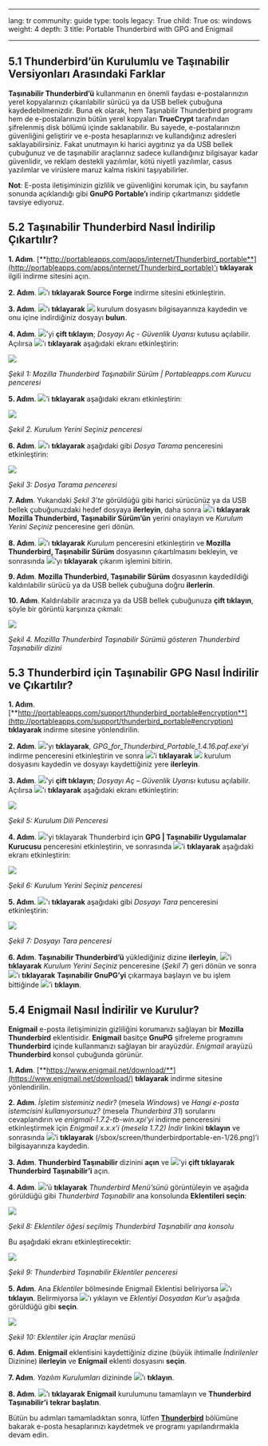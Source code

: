 

---

lang: tr
community: guide
type: tools
legacy: True
child: True
os: windows
weight: 4
depth: 3
title: Portable Thunderbird with GPG and Enigmail

---

## 5.1 Thunderbird’ün Kurulumlu ve Taşınabilir Versiyonları Arasındaki Farklar ##

**Taşınabilir Thunderbird’ü** kullanmanın en önemli faydası e-postalarınızın yerel kopyalarınızı çıkarılabilir sürücü ya da USB bellek çubuğuna kaydedebilmenizdir. Buna ek olarak, hem Taşınabilir Thunderbird programı hem de e-postalarınızin bütün yerel kopyaları **TrueCrypt** tarafından şifrelenmiş disk bölümü içinde saklanabilir. Bu sayede, e-postalarınızın güvenliğini geliştirir ve e-posta hesaplarınızı ve kullandığınız adresleri saklayabilirsiniz. Fakat unutmayın ki harici aygıtınız ya da USB bellek çubuğunuz ve de taşınabilir araçlarınız sadece kullandığınız bilgisayar kadar güvenlidir, ve reklam destekli yazılımlar, kötü niyetli yazılımlar, casus yazılımlar ve virüslere maruz kalma riskini taşıyabilirler.

**Not**: E-posta iletişiminizin gizlilik ve güvenliğini korumak için, bu sayfanın sonunda açıklandığı gibi **GnuPG Portable’ı** indirip çıkartmanızı şiddetle tavsiye ediyoruz.

## 5.2 Taşınabilir Thunderbird Nasıl İndirilip Çıkartılır? ##
**1. Adım**. [**http://portableapps.com/apps/internet/Thunderbird_portable**](http://portableapps.com/apps/internet/Thunderbird_portable)'ı **tıklayarak** ilgili indirme sitesini açın.

**2. Adım**. ![](/sbox/screen/thunderbirdportable-en-1/01.png)’ı **tıklayarak** **Source Forge** indirme sitesini etkinleştirin.

**3. Adım**.  ![](/sbox/screen/thunderbirdportable-en-1/02.png)’ı **tıklayarak** ![](/sbox/screen/thunderbirdportable-en-1/03.png) kurulum dosyasını bilgisayarınıza kaydedin ve onu içine indirdiğiniz dosyayı **bulun**.

**4. Adım**. ![](/sbox/screen/thunderbirdportable-en-1/03.png)’yi **çift tıklayın**; *Dosyayı Aç - Güvenlik Uyarısı* kutusu açılabilir. Açılırsa ![](/sbox/screen/thunderbirdportable-en-1/04.png)’ı **tıklayarak** aşağıdaki ekranı etkinleştirin:

![](/sbox/screen/thunderbirdportable-en-1/05.png)

*Şekil 1: Mozilla Thunderbird Taşınabilir Sürüm | Portableapps.com Kurucu penceresi*

**5. Adım**. ![](/sbox/screen/thunderbirdportable-en-1/06.png)’i **tıklayarak** aşağıdaki ekranı etkinleştirin:

![](/sbox/screen/thunderbirdportable-en-1/07.png)

*Şekil 2. Kurulum Yerini Seçiniz penceresi*

**6. Adım**.  ![](/sbox/screen/thunderbirdportable-en-1/08.png)’ı **tıklayarak** aşağıdaki gibi *Dosya Tarama* penceresini etkinleştirin:

![](/sbox/screen/thunderbirdportable-en-1/09.png)

*Şekil 3: Dosya Tarama penceresi*

**7. Adım**. Yukarıdaki *Şekil 3’te* görüldüğü gibi harici sürücünüz ya da USB bellek çubuğunuzdaki hedef dosyaya **ilerleyin**, daha sonra ![](/sbox/screen/thunderbirdportable-en-1/10.png)’i **tıklayarak** **Mozilla Thunderbird, Taşınabilir Sürüm’ün** yerini onaylayın ve *Kurulum Yerini Seçiniz* penceresine geri dönün. 

**8. Adım**. ![](/sbox/screen/thunderbirdportable-en-1/11.png)’ı **tıklayarak** *Kurulum* penceresini etkinleştirin ve **Mozilla Thunderbird, Taşınabilir Sürüm** dosyasının çıkartılmasını bekleyin, ve sonrasında ![](/sbox/screen/thunderbirdportable-en-1/12.png)’yı **tıklayarak** çıkarım işlemini bitirin.

**9. Adım**. **Mozilla Thunderbird, Taşınabilir Sürüm** dosyasının kaydedildiği kaldırılabilir sürücü ya da USB bellek çubuğuna doğru **ilerlerin**.

**10. Adım**. Kaldırılabilir aracınıza ya da USB bellek çubuğunuza **çift tıklayın**, şöyle bir görüntü karşınıza çıkmalı:

![](/sbox/screen/thunderbirdportable-en-1/13.png)

*Şekil 4. Mozillla Thunderbird Taşınabilir Sürümü gösteren Thunderbird Taşınabilir dizini*

## 5.3 Thunderbird için Taşınabilir GPG Nasıl İndirilir ve Çıkartılır? ##

**1. Adım**. [**http://portableapps.com/support/thunderbird_portable#encryption**](http://portableapps.com/support/thunderbird_portable#encryption) **tıklayarak** indirme sitesine yönlendirilin.

**2. Adım**. ![](/sbox/screen/thunderbirdportable-en-1/17.png)’yı **tıklayarak**, *GPG_for_Thunderbird_Portable_1.4.16.paf.exe‘yi* indirme penceresini etkinleştirin ve sonra  ![](/sbox/screen/thunderbirdportable-en-1/02.png)’i **tıklayarak** ![](/sbox/screen/thunderbirdportable-en-1/18.png) kurulum dosyasını kaydedin ve dosyayı kaydettiğiniz yere **ilerleyin**.

**3. Adım**. ![](/sbox/screen/thunderbirdportable-en-1/18.png)’yi **çift tıklayın**; *Dosyayı Aç – Güvenlik Uyarısı* kutusu açılabilir. Açılırsa  ![](/sbox/screen/thunderbirdportable-en-1/04.png)’ı **tıklayarak** aşağıdaki ekranı etkinleştirin:

![](/sbox/screen/thunderbirdportable-en-1/19.png)

*Şekil 5: Kurulum Dili Penceresi*

**4. Adım**. ![](/sbox/screen/thunderbirdportable-en-1/10.png)’yi tıklayarak Thunderbird için **GPG | Taşınabilir Uygulamalar Kurucusu** penceresini etkinleştirin, ve sonrasında ![](/sbox/screen/thunderbirdportable-en-1/06.png)’i **tıklayarak** aşağıdaki ekranı etkinleştirin:

![](/sbox/screen/thunderbirdportable-en-1/20.png)

*Şekil 6: Kurulum Yerini Seçiniz penceresi*

**5. Adım**. ![](/sbox/screen/thunderbirdportable-en-1/08.png)'ı **tıklayarak** aşağıdaki gibi *Dosyayı Tara* penceresini etkinleştirin:

![](/sbox/screen/thunderbirdportable-en-1/21.png)

*Şekil 7: Dosyayı Tara penceresi*

**6. Adım**. **Taşınabilir Thunderbird’ü** yüklediğiniz dizine **ilerleyin**, ![](/sbox/screen/thunderbirdportable-en-1/10.png)’i **tıklayarak** *Kurulum Yerini Seçiniz* penceresine (*Şekil 7*) geri dönün ve sonra ![](/sbox/screen/thunderbirdportable-en-1/11.png)’ı **tıklayarak** **Taşınabilir GnuPG’yi** çıkarmaya başlayın ve bu işlem bittiğinde ![](/sbox/screen/thunderbirdportable-en-1/12.png)’i **tıklayın**.

## 5.4 Enigmail Nasıl İndirilir ve Kurulur? ##

**Enigmail** e-posta iletişiminizin gizliliğini korumanızı sağlayan bir **Mozilla Thunderbird** eklentisidir. **Enigmail** basitçe **GnuPG** şifreleme programını **Thunderbird** içinde kullanmanızı sağlayan bir arayüzdür. *Enigmail* arayüzü **Thunderbird** konsol çubuğunda görünür.

**1. Adım**. [**https://www.enigmail.net/download/**](https://www.enigmail.net/download/) **tıklayarak** indirme sitesine yönlendirilin.

**2. Adım**. *İşletim sisteminiz nedir?* (mesela *Windows*) ve *Hangi e-posta istemcisini kullanıyorsunuz?* (mesela *Thunderbird 31*) sorularını cevaplandırın ve *enigmail-1.7.2-tb-win.xpi‘yi* indirme penceresini etkinleştirmek için *Enigmail x.x.x‘i (mesela 1.7.2) İndir* linkini **tıklayın** ve sonrasında ![](/sbox/screen/thunderbirdportable-en-1/25.png)’i **tıklayarak** (/sbox/screen/thunderbirdportable-en-1/26.png)’i bilgisayarınıza kaydedin.

**3. Adım**. **Thunderbird Taşınabilir** dizinini **açın** ve ![](/sbox/screen/thunderbirdportable-en-1/14.png)’yi **çift tıklayarak** **Thunderbird Taşınabilir’i** açın.

**4. Adım**. ![](/sbox/screen/thunderbirdportable-en-1/27.png)’ü **tıklayarak** *Thunderbird Menü’sünü* görüntüleyin ve aşağıda görüldüğü gibi *Thunderbird Taşınabilir* ana konsolunda **Eklentileri seçin**:

![](/sbox/screen/thunderbirdportable-en-1/28.png)

*Şekil 8: Eklentiler öğesi seçilmiş Thunderbird Taşınabilir ana konsolu*

Bu aşağıdaki ekranı etkinleştirecektir:

![](/sbox/screen/thunderbirdportable-en-1/29.png)

*Şekil 9: Thunderbird Taşınabilir Eklentiler penceresi*

**5. Adım**. Ana *Eklentiler* bölmesinde Enigmail Eklentisi beliriyorsa ![](/sbox/screen/thunderbirdportable-en-1/30.png)’ı **tıklayın**. Belirmiyorsa ![](/sbox/screen/thunderbirdportable-en-1/31.png)’ı yıklayın ve *Eklentiyi Dosyadan Kur’u* aşağıda görüldüğü gibi **seçin**.

![](/sbox/screen/thunderbirdportable-en-1/32.png)

*Şekil 10: Eklentiler için Araçlar menüsü*

**6. Adım**. **Enigmail** eklentisini kaydettiğiniz dizine (büyük ihtimalle *İndirilenler* Dizinine) **ilerleyin** ve **Enigmail** eklenti dosyasını **seçin**.

**7. Adım**. *Yazılım Kurulumları* dizininde  ![](/sbox/screen/thunderbirdportable-en-1/33.png)’ı **tıklayın**.

**8. Adım**. ![](/sbox/screen/thunderbirdportable-en-1/34.png)’ı **tıklayarak** **Enigmail** kurulumunu tamamlayın ve **Thunderbird Taşınabilir’i** **tekrar başlatın**.

Bütün bu adımları tamamladıktan sonra, lütfen [**Thunderbird**](/tr/thunderbird_main) bölümüne bakarak e-posta hesaplarınızı kaydetmek ve programı yapılandırmakla devam edin.

